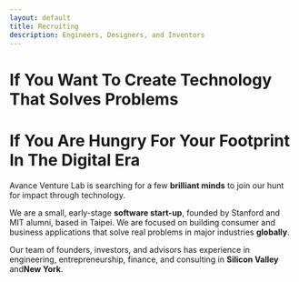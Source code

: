 ```yaml
---
layout: default
title: Recruiting
description: Engineers, Designers, and Inventors
---
```


# If You Want To Create Technology That Solves Problems

# If You Are Hungry For Your Footprint In The Digital Era

Avance Venture Lab is searching for a few **brilliant minds** to join our hunt for impact through technology.

We are a small, early-stage **software start-up**, founded by Stanford and MIT alumni, based in Taipei. We are focused on building consumer and business applications that solve real problems in major industries **globally**.

Our team of founders, investors, and advisors has experience in engineering, entrepreneurship, finance, and consulting in **Silicon Valley** and**New York**.